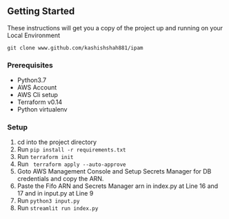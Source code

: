 ## Getting Started
These instructions will get you a copy of the project up and running on your Local Environment 
```
git clone www.github.com/kashishshah881/ipam
```

### Prerequisites

- Python3.7
- AWS Account
- AWS Cli setup
- Terraform v0.14
- Python virtualenv

### Setup

1. cd into the project directory
2. Run ``` pip install -r requirements.txt ```
3. Run ``` terraform init ```
4. Run ``` terraform apply --auto-approve```
5. Goto AWS Management Console and Setup Secrets Manager for DB credentials and copy the ARN. 
6. Paste the Fifo ARN and Secrets Manager arn in index.py at Line 16 and 17 and in input.py at Line 9
7. Run ``` python3 input.py ``` 
8. Run ``` streamlit run index.py ```

